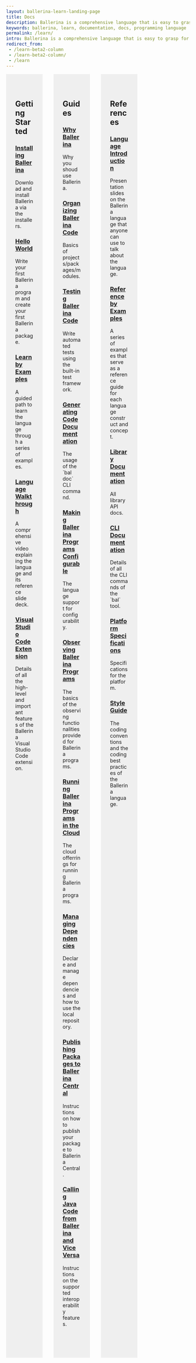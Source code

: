 ```yaml
---
layout: ballerina-learn-landing-page
title: Docs
description: Ballerina is a comprehensive language that is easy to grasp for anyone with prior programming experience. Start learning with the material below.
keywords: ballerina, learn, documentation, docs, programming language
permalink: /learn/
intro: Ballerina is a comprehensive language that is easy to grasp for anyone with prior programming experience. Start learning with the material below.
redirect_from:
 - /learn-beta2-column
 - /learn-beta2-column/
 - /learn
---
```


<div class="column-gray-box-row">
	<div class="column-gray-box-grid">
		<div class="column-gray-box"> 
			<h2 id="getting-started">Getting Started</h2>
			<h3 id="installing-ballerina"><a href="/learn/installing-ballerina/setting-up-ballerina/">Installing Ballerina</a></h3>
			<p>Download and install Ballerina via the installers.</p>
			<h3 id="hello-world"><a href="/learn/getting-started/hello-world/writing-your-first-ballerina-program/">Hello World</a></h3>
			<p>Write your first Ballerina program and create your first Ballerina package.</p>
			<h3 id="learn-by-example"><a href="/learn/by-example/introduction/">Learn by Examples</a></h3>
			<p>A guided path to learn the language through a series of examples.</p>
			<!--<h3 id="language-introduction-video"><a href="https://www.youtube.com/watch?v=My_uqtHvXV8&amp;t=10s">Language Introduction Video</a></h3>
			<p>A video introduction to the Ballerina Programming Language and what’s new in Swan Lake.</p>
			<h3 id="language-tasters"><a href="https://www.youtube.com/watch?v=My_uqtHvXV8&amp;t=10s">Language Tasters</a></h3>
			<p>End-to-end screencasts covering common use cases that give a taste of the Ballerina language.</p>
			<h3 id="language-walkthrough-slides"><a href="http://localhost:4000/learn/language-concepts/Ballerina_Language_Presentation-2021-03-08.pdf">Language Walkthrough Slides</a></h3>
			<p>A comprehensive reference slide deck explaining the language.</p>-->
			<h3 id="language-walkthrough-video"><a href="/learn/language-walkthrough/">Language Walkthrough</a></h3>
			<p>A comprehensive video explaining the language and its reference slide deck.</p>
			<h3 id="installing-ballerina"><a href="/learn/visual-studio-code-extension/quick-start/">Visual Studio Code Extension</a></h3>
			<p>Details of all the high-level and important features of the Ballerina Visual Studio Code extension.</p>
		</div>
	</div>
	<div class="column-gray-box-grid">
		<div class="column-gray-box">  
		<h2 id="concepts">Guides</h2>
		<h3 id="why-ballerina"><a href="/learn/why-ballerina/cloud-native/">Why Ballerina</a></h3>
		<p>Why you shoud use Ballerina.</p>
		<!--<h3 id="writing-idiomatic-ballerina-code"><a href="/learn/user-guide/">Writing Idiomatic Ballerina Code</a></h3>
		<p>Guide developers to start thinking in Ballerina.</p>-->
		<h3 id="organizing-ballerina-code"><a href="/learn/organizing-ballerina-code/package-layout/">Organizing Ballerina Code</a></h3>
		<p>Basics of projects/packages/modules.</p>
		<h3 id="testing-ballerina-code"><a href="/learn/testing-ballerina-code/testing-quick-start/">Testing Ballerina Code</a></h3>
		<p>Write automated tests using the built-in test framework.</p>
		<h3 id="generatinging-code-documentation"><a href="/learn/generating-code-documentation/">Generating Code Documentation
</a></h3>
		<p>The usage of the `bal doc` CLI command.</p>
		<h3 id="making-ballerina-programs-configurable"><a href="/learn/making-ballerina-programs-configurable/defining-configurable-variables/">Making Ballerina Programs Configurable</a></h3>
		<p>The language support for configurability.</p>
		<h3 id="observing-ballerina-programs"><a href="/learn/observing-ballerina-programs/observing-your-application-with-prometheus-grafana-and-jaeger/">Observing Ballerina Programs
</a></h3>
		<p>The basics of the observing functionalities provided for Ballerina programs.</p>
		<h3 id="running-ballerina-programs-in-the-cloud"><a href="/learn/running-ballerina-programs-in-the-cloud/code-to-cloud/">Running Ballerina Programs in the Cloud
</a></h3>
		<p>The cloud offerrings for running Ballerina programs.</p>
		<h3 id="managing-dependencies"><a href="/learn/managing-dependencies/">Managing Dependencies </a></h3>
		<p>Declare and manage dependencies and how to use the local repository.</p>
		<h3 id="publishing-packages-to-ballerina-central"><a href="/learn/publishing-packages-to-ballerina-central/">Publishing Packages to Ballerina Central</a></h3>
		<p>Instructions on how to publish your package to Ballerina Central.</p>
		<h3 id="calling-java-code-from-ballerina-and-vice-versa"><a href="/learn/calling-java-code-from-ballerina-and-vice-versa/">Calling Java Code from Ballerina and Vice Versa</a></h3>
		<p>Instructions on the supported interoperability features.</p>
		</div>
	</div>
	<div class="column-gray-box-grid">
		<div class="column-gray-box">  
		<h2 id="references">References</h2>
		<h3 id="language-introduction-slides"><a href="/learn/language-introduction/">Language Introduction</a></h3>
		<p>Presentation slides on the Ballerina language that anyone can use to talk about the language.</p>
		<!--<h3 id="language-guide"><a href="/learn/language-concepts/">Language Guide</a></h3>
		<p>An elaborate textual guide to the Ballerina language.</p>-->
		<h3 id="reference-guide-by-examples"><a href="/learn/by-example/">Reference by Examples</a></h3>
		<p>A series of examples that serve as a reference guide for each language construct and concept.</p>
		<h3 id="library-documentation"><a href="https://lib.ballerina.io/">Library Documentation</a></h3>
		<p>All library API docs.</p>
		<h3 id="the-bal-tool"><a href="/learn/cli-documentation/cli-commands/">CLI Documentation</a></h3>
		<p>Details of all the CLI commands of the `bal` tool.</p>
		<h3 id="specifications"><a href="/learn/platform-specifications/">Platform Specifications</a></h3>
		<p>Specifications for the platform.</p>
        <h3 id="style-guide"><a href="/learn/style-guide/coding-conventions/">Style Guide</a></h3>
		<p>The coding conventions and the coding best practices of the Ballerina language.</p>
        <!--<h3 id="blogs-and-articles"><a href="https://blog.ballerina.io/">Blogs/Articles</a></h3>
		<p>Provides details of all the CLI commands of the `bal` tool.</p>-->
		</div>
	</div>
</div>

<style>
.cBallerina-io-Gray-row.cLandingPageintro{ 
	padding-bottom:0;
}

.cBallerina-io-Home-Middle-col{
	padding-left:15px !important;
} 
.column-gray-box{ 
    padding: 40px 25px 15px 25px;
    background-color:#efefef;
	height:	100%;
}
.cBallerina-io .column-gray-box h2{ 
  display:block;
  margin-top:0;
}
.cBallerina-io .column-gray-box h3{ 
  font-size:20px;
}
.column-gray-box-row{
	display: -webkit-box;
    display: -ms-flexbox;
    display: flex;
    -ms-flex-wrap: wrap;
    flex-wrap: wrap;
    margin-right: -15px;
    margin-left: -15px;
    margin-top: -15px;
}
.column-gray-box-grid{
    -webkit-box-flex: 0;
    -ms-flex: 0 0 100;
    flex: 0 0 100;
    max-width: 100;
	padding-left:15px;
	padding-right:15px;
	padding-top:15px;

}
@media only screen and (min-width: 992px) { 
	.column-gray-box-grid{
		-webkit-box-flex: 0;
		-ms-flex: 0 0 33.333333%;
		flex: 0 0 33.333333%;
		max-width: 33.333333%; 
	}
}
</style>
